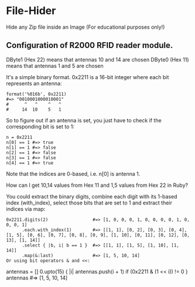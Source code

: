 # File-Hider
Hide any Zip file inside an Image (For educational purposes only!)


## Configuration of R2000 RFID reader module.
DByte1 (Hex 22) means that antennas 10 and 14 are chosen DByte0 (Hex 11) means that antennas 1 and 5 are chosen



It's a simple binary format. 0x2211 is a 16-bit integer where each bit represents an antenna:

```
format('%016b', 0x2211)
#=> "0010001000010001"
#      ^   ^    ^   ^
#     14  10    5   1
```
So to figure out if an antenna is set, you just have to check if the corresponding bit is set to 1:

```
n = 0x2211
n[0] == 1 #=> true
n[1] == 1 #=> false
n[2] == 1 #=> false
n[3] == 1 #=> false
n[4] == 1 #=> true
```
Note that the indices are 0-based, i.e. n[0] is antenna 1.

How can I get 10,14 values from Hex 11 and 1,5 values from Hex 22 in Ruby?

You could extract the binary digits, combine each digit with its 1-based index (with_index), select those bits that are set to 1 and extract their indices via map:

```
0x2211.digits(2)                 #=> [1, 0, 0, 0, 1, 0, 0, 0, 0, 1, 0, 0, 0, 1]
      .each.with_index(1)        #=> [[1, 1], [0, 2], [0, 3], [0, 4], [1, 5], [0, 6], [0, 7], [0, 8], [0, 9], [1, 10], [0, 11], [0, 12], [0, 13], [1, 14]]
      .select { |b, i| b == 1 }  #=> [[1, 1], [1, 5], [1, 10], [1, 14]]
      .map(&:last)               #=> [1, 5, 10, 14]
Or using bit operators & and <<:
```

antennas = []
0.upto(15) { |i| antennas.push(i + 1) if (0x2211 & (1 << i)) != 0 }
antennas #=> [1, 5, 10, 14]
